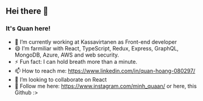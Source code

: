 ## Hei there 👋

<!--
**mquan97/mquan97** is a ✨ _special_ ✨ repository because its `README.md` (this file) appears on your GitHub profile.

Here are some ideas to get you started:

- 🔭 I’m currently working on ...
- 🌱 I’m currently learning ...
- 👯 I’m looking to collaborate on ...
- 🤔 I’m looking for help with ...
- 💬 Ask me about ...
- 📫 How to reach me: ...
- 😄 Pronouns: ...
- ⚡ Fun fact: I'm funny yayyss

-->

### It's Quan here!

- 🌱 I’m currently working at Kassavirtanen as Front-end developer
- 😄 I’m farmiliar with React, TypeScript, Redux, Express, GraphQL, MongoDB, Azure, AWS and web security.
- ⚡ Fun fact: I can hold breath more than a minute.
- 📫 How to reach me: https://www.linkedin.com/in/quan-hoang-080297/
- 👯 I’m looking to collaborate on React
- 💬 Follow me here: https://www.instagram.com/minh_quaan/ or here, this Github :>

